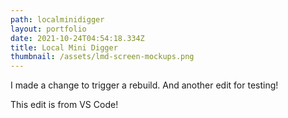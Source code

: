 ```yaml
---
path: localminidigger
layout: portfolio
date: 2021-10-24T04:54:18.334Z
title: Local Mini Digger
thumbnail: /assets/lmd-screen-mockups.png
---
```

I made a change to trigger a rebuild. And another edit for testing!

This edit is from VS Code!
